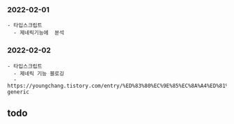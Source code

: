 ### 2022-02-01
    - 타입스크립트 
      - 제네릭기능에  분석
### 2022-02-02
    - 타입스크립트 
      - 제네릭 기능 블로깅
      - https://youngchang.tistory.com/entry/%ED%83%80%EC%9E%85%EC%8A%A4%ED%81%AC%EB%A6%BD%ED%8A%B8-generic

## todo
